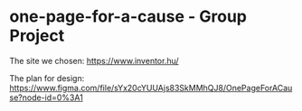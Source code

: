 # one-page-for-a-cause - Group Project

The site we chosen: https://www.inventor.hu/

The plan for design: https://www.figma.com/file/sYx20cYUUAjs83SkMMhQJ8/OnePageForACause?node-id=0%3A1
